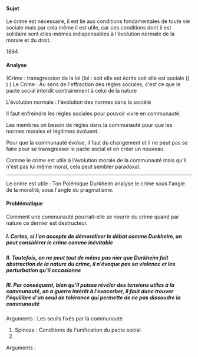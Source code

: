 #### Sujet
Le crime est nécessaire, il est lié aux conditions fondamentales de toute vie sociale mais par cela même il est utile, car ces conditions dont il est solidaire sont elles-mêmes indispensables à l'évolution normale de la morale et du droit. 

1894

#### Analyse
(Crime : transgression de la loi (loi : soit elle est écrite soit elle est sociale () ) )
Le Crime : Au sens de l'effraction des règles sociales, c'est ce que le pacte social interdit contrairement à celui de la nature

L'évolution normale : l'évolution des normes dans la société

Il faut enfreindre les règles sociales pour pouvoir vivre en communauté.

Les membres on besoin de règles dans la communauté pour que les normes morales et légitimes évoluent. 

Pour que la communauté évolue, il faut du changement et il ne peut pas se faire pour se transgresser le pacte social et en créer un nouveau. 

Comme le crime est utile à l'évolution morale de la communauté mais qu'il n'est pas lui même moral, cela peut sembler paradoxal. 

___
Le crime est utile : Ton Polémique
Durkheim analyse le crime sous l'angle de la moralité, sous l'angle du pragmatisme. 

#### Problématique
Comment une communauté pourrait-elle se nourrir du crime quand par nature ce dernier est destructeur. 

##### I. Certes, si l'on accepte de démoraliser le débat comme Durkheim, on peut considérer le crime comme inévitable

##### II. Toutefois, on ne peut tout de même pas nier que Durkheim fait abstraction de la nature du crime, il n'évoque pas sa violence et les perturbation qu'il occasionne

##### III. Par conséquent, bien qu'il puisse révéler des tensions utiles à la communauté, on a guerre intérêt à l’exacerber, il faut donc trouver l'équilibre d'un seuil de tolérance qui permette de ne pas dissoudre la communauté
Arguments : Les seuils fixés par la communauté
1. Spinoza : 
   Conditions de l'unification du pacte social
2. 


Arguments : 